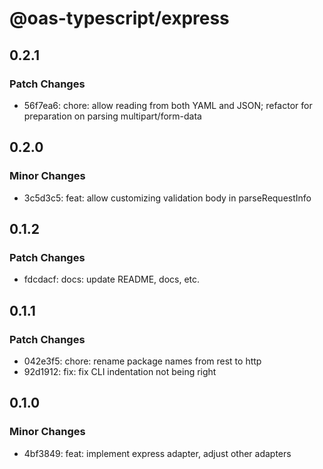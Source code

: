 # @oas-typescript/express

## 0.2.1

### Patch Changes

- 56f7ea6: chore: allow reading from both YAML and JSON; refactor for preparation on parsing multipart/form-data

## 0.2.0

### Minor Changes

- 3c5d3c5: feat: allow customizing validation body in parseRequestInfo

## 0.1.2

### Patch Changes

- fdcdacf: docs: update README, docs, etc.

## 0.1.1

### Patch Changes

- 042e3f5: chore: rename package names from rest to http
- 92d1912: fix: fix CLI indentation not being right

## 0.1.0

### Minor Changes

- 4bf3849: feat: implement express adapter, adjust other adapters
